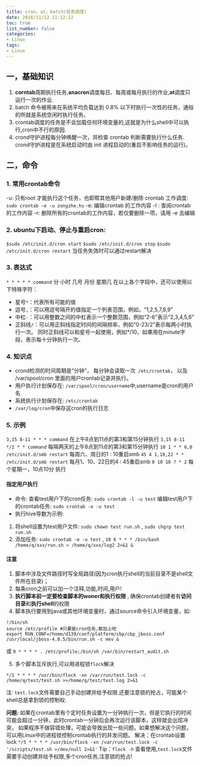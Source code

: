 ```yaml
---
title: cron，at，batch(任务调度)
date: 2016/11/12 11:12:22
toc: true
list_number: false
categories:
- Linux
tags:
- Linux
---
```


## 一，基础知识
1. **corntab**周期执行任务,**anacron**调度每日、每周或每月执行的作业,**at**调度只运行一次的作业.
2. batch 命令被用来在系统平均负载达到 0.8% 以下时执行一次性的任务，通俗的所就是系统空闲时执行任务。
3. crontab调度的任务是不会加载任何环境变量的,这就是为什么shell中可以执行,cron中不行的原因.
4. crond守护进程每分钟唤醒一次，并检查 crontab 判断需要执行什么任务. 
    crond守护进程是在系统启动时由 init 进程启动的(重启不影响任务的运行)。

## 二，命令
### 1. 常用crontab命令
-u: 只有root 才能执行这个任务，也即帮其他用户新建/删除 crontab 工作调度: `sudo crontab -e -u zongzhe.hu`
-e: 编辑crontab 的工作内容
-l : 查阅crontab的工作内容
-r: 删除所有的crontab的工作内容，若仅要删除一项，请用 -e 去编辑
### 2. ubuntu下启动、停止与重启cron:
`$sudo /etc/init.d/cron start`
`$sudo /etc/init.d/cron stop`
`$sudo /etc/init.d/cron restart` 当任务失效时可以通过restart解决
### 3. 表达式
`* * * * * command` 分 小时 几号 月份 星期几
在以上各个字段中，还可以使用以下特殊字符：
- 星号`*`：代表所有可能的值
- 逗号`,`：可以用逗号隔开的值指定一个列表范围，例如，“1,2,5,7,8,9”
- 中杠`-`：可以用整数之间的中杠表示一个整数范围，例如“2-6”表示“2,3,4,5,6”
- 正斜线`/`：可以用正斜线指定时间的间隔频率，例如“0-23/2”表示每两小时执行一次。
     同时正斜线可以和星号一起使用，例如*/10，如果用在minute字段，表示每十分钟执行一次。

### 4. 知识点
-  crond检测的时间周期是“分钟”， 每分钟会读取一次` /etc/crontab`， 以及 /var/spool/cron 里面的用户crontab记录并执行。
- 用户执行计划保存在: `/var/spool/cron/username`中,username是cron的用户名
- 系统执行计划保存在: `/etc/crontab`
- `/var/log/cron`中保存这cron的执行日志
### 5. 示例
 `3,15 8-11 * * * command`  在上午8点到11点的第3和第15分钟执行
 `3,15 8-11 */2 * * command`  每隔两天的上午8点到11点的第3和第15分钟执行
 `10 1 * * 6,0 /etc/init.d/smb restart`  每周六、周日的1 : 10重启smb
 `45 4 1,10,22 * * /etc/init.d/smb restart` 每月1、10、22日的4 : 45重启smb
 `0 10 10 ? * 2`    每个星期一，10点10分 执行

#### 指定用户执行
- 命令: 
    查看test用户下的cron任务: `sudo crontab -l -u test`
    编辑test用户下的crontab任务: `sudo crontab -e -u test`
- 执行hive导数为示例:
 1. 将shell设置为test用户文件: `sudo chown test run.sh` , `sudo chgrp test run.sh ` 
 2. 添加任务: `sudo crontab -e -u test` , `10 6 * * * /bin/bash /home/q/xxx/run.sh > /home/q/xxx/log2 2>&1 &`
#### 注意
1. 脚本中涉及文件路径时写全局路径(因为cron执行shell的当前目录不是shell文件所在目录)；
2. 每条cron之前可以加一个注释,功能,时间,用户!
3. **执行脚本前一定要检查脚本的woner和执行权限** ,  确保crontab创建者有**访问目录**和**执行shell**的权限
4. 脚本执行要用到java或其他环境变量时，通过source命令引入环境变量，如:
```
!/bin/sh
source /etc/profile #只要是cron任务,都加上吧
export RUN_CONF=/home/d139/conf/platform/cbp/cbp_jboss.conf
/usr/local/jboss-4.0.5/bin/run.sh -c mev &
```
或 `0 * * * * . /etc/profile;/bin/sh /var/bin/restart_audit.sh`

5. 多个脚本互斥执行,可以用进程锁`flock`解决
```
*/1 * * * * /usr/bin/flock -xn /var/run/test.lock -c /home/q/test/test.sh >>/home/q/test/test.log 2>&1
```
注: `test.lock`文件需要自己手动创建并给予权限.还要注意锁的抢占，可能某个shell总是拿到锁的控制权.

**问题:**
如果在crontab里有个定时任务设置为一分钟执行一次，但是它执行的时间可能会超过一分钟，此时crontab一分钟后会再次运行该脚本，这样就会出现冲突，
如果程序不做容错处理，可能会导致出现一些问题。如果想解决这个问题，可以用Linux中的进程锁控制crontab执行的并发问题。
解决：在crontab设置lock
`*/5 * * * * /usr/bin/flock -xn /var/run/test.lock -c '/scripts/test.sh >/dev/null 2>&1'`
Tip：`flock -h` 查看使用,`test.lock`文件需要手动创建并给予权限,多个cron任务,注意锁的抢占!
